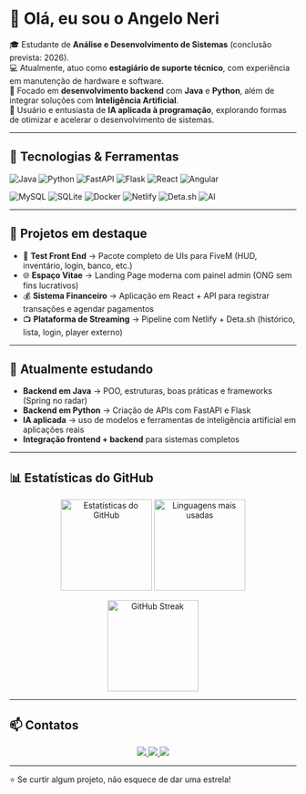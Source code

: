 # 👋 Olá, eu sou o Angelo Neri

🎓 Estudante de **Análise e Desenvolvimento de Sistemas** (conclusão prevista: 2026).  
💻 Atualmente, atuo como **estagiário de suporte técnico**, com experiência em manutenção de hardware e software.  
🚀 Focado em **desenvolvimento backend** com **Java** e **Python**, além de integrar soluções com **Inteligência Artificial**.  
🤖 Usuário e entusiasta de **IA aplicada à programação**, explorando formas de otimizar e acelerar o desenvolvimento de sistemas.  

---

## 🔧 Tecnologias & Ferramentas

![Java](https://img.shields.io/badge/Java-%23ED8B00.svg?style=for-the-badge&logo=openjdk&logoColor=white) 
![Python](https://img.shields.io/badge/Python-%233776AB.svg?style=for-the-badge&logo=python&logoColor=white) 
![FastAPI](https://img.shields.io/badge/FastAPI-%2300C7B7.svg?style=for-the-badge&logo=fastapi&logoColor=white) 
![Flask](https://img.shields.io/badge/Flask-%23000.svg?style=for-the-badge&logo=flask&logoColor=white) 
![React](https://img.shields.io/badge/React-%2361DAFB.svg?style=for-the-badge&logo=react&logoColor=black) 
![Angular](https://img.shields.io/badge/Angular-%23DD0031.svg?style=for-the-badge&logo=angular&logoColor=white)  

![MySQL](https://img.shields.io/badge/MySQL-%2300f.svg?style=for-the-badge&logo=mysql&logoColor=white) 
![SQLite](https://img.shields.io/badge/SQLite-%2307405e.svg?style=for-the-badge&logo=sqlite&logoColor=white) 
![Docker](https://img.shields.io/badge/Docker-%230db7ed.svg?style=for-the-badge&logo=docker&logoColor=white) 
![Netlify](https://img.shields.io/badge/Netlify-%2300C7B7.svg?style=for-the-badge&logo=netlify&logoColor=white) 
![Deta.sh](https://img.shields.io/badge/Deta.sh-%23000000.svg?style=for-the-badge&logo=databricks&logoColor=white) 
![AI](https://img.shields.io/badge/Artificial_Intelligence-%23007ACC.svg?style=for-the-badge&logo=openai&logoColor=white)

---



## 📌 Projetos em destaque
- 🎨 **Test Front End** → Pacote completo de UIs para FiveM (HUD, inventário, login, banco, etc.)  
- 🌐 **Espaço Vitae** → Landing Page moderna com painel admin (ONG sem fins lucrativos)  
- 💰 **Sistema Financeiro** → Aplicação em React + API para registrar transações e agendar pagamentos  
- 📺 **Plataforma de Streaming** → Pipeline com Netlify + Deta.sh (histórico, lista, login, player externo)  

---

## 🌱 Atualmente estudando
- **Backend em Java** → POO, estruturas, boas práticas e frameworks (Spring no radar)  
- **Backend em Python** → Criação de APIs com FastAPI e Flask  
- **IA aplicada** → uso de modelos e ferramentas de inteligência artificial em aplicações reais  
- **Integração frontend + backend** para sistemas completos  

---

## 📊 Estatísticas do GitHub

<p align="center">
  <img src="https://github-readme-stats.vercel.app/api?username=AngeLZinS2&show_icons=true&theme=tokyonight" alt="Estatísticas do GitHub" height="160"/>
  <img src="https://github-readme-stats.vercel.app/api/top-langs/?username=AngeLZinS2&layout=compact&theme=tokyonight" alt="Linguagens mais usadas" height="160"/>
</p>

<p align="center">
  <img src="https://streak-stats.demolab.com?user=AngeLZinS2&theme=tokyonight" alt="GitHub Streak" height="160"/>
</p>

---

## 📫 Contatos

<p align="center">
  <a href="mailto:angelo.neri2020@gmail.com">
    <img src="https://img.shields.io/badge/Gmail-D14836?style=for-the-badge&logo=gmail&logoColor=white"/>
  </a>
  <a href="https://www.linkedin.com/in/angelo-neri-3921a72b9/" target="_blank">
    <img src="https://img.shields.io/badge/LinkedIn-0077B5?style=for-the-badge&logo=linkedin&logoColor=white"/>
  </a>
  <a href="https://github.com/AngeLZinS2" target="_blank">
    <img src="https://img.shields.io/badge/GitHub-100000?style=for-the-badge&logo=github&logoColor=white"/>
  </a>
</p>

---

⭐ Se curtir algum projeto, não esquece de dar uma estrela!
